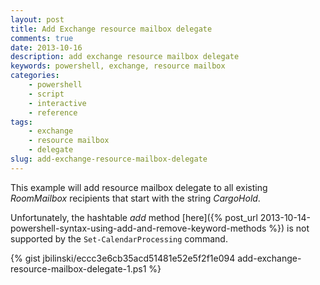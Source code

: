 ```yaml
---
layout: post
title: Add Exchange resource mailbox delegate
comments: true
date: 2013-10-16
description: add exchange resource mailbox delegate
keywords: powershell, exchange, resource mailbox
categories:
    - powershell
    - script
    - interactive
    - reference
tags:
    - exchange
    - resource mailbox
    - delegate
slug: add-exchange-resource-mailbox-delegate
---
```


This example will add resource mailbox delegate to all existing *RoomMailbox* recipients that start with the string *CargoHold*.

Unfortunately, the hashtable *add* method [here]({% post_url 2013-10-14-powershell-syntax-using-add-and-remove-keyword-methods %})
 is not supported by the `Set-CalendarProcessing` command.

{% gist jbilinski/eccc3e6cb35acd51481e52e5f2f1e094 add-exchange-resource-mailbox-delegate-1.ps1 %}

